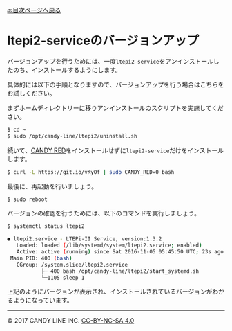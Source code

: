 [🔙目次ページへ戻る](README.md)

# ltepi2-serviceのバージョンアップ

バージョンアップを行うためには、一度`ltepi2-service`をアンインストールしたのち、インストールするようにします。

具体的には以下の手順となりますので、バージョンアップを行う場合はこちらをお試しください。

まずホームディレクトリーに移りアンインストールのスクリプトを実施してください。
```bash
$ cd ~
$ sudo /opt/candy-line/ltepi2/uninstall.sh
```

続いて、[CANDY RED](https://github.com/dbaba/candy-red)をインストールせずに`ltepi2-service`だけをインストールします。
```bash
$ curl -L https://git.io/vKyOf | sudo CANDY_RED=0 bash
```

最後に、再起動を行いましょう。

```bash
$ sudo reboot
```

バージョンの確認を行うためには、以下のコマンドを実行しましょう。

```bash
$ systemctl status ltepi2

● ltepi2.service - LTEPi-II Service, version:1.3.2
   Loaded: loaded (/lib/systemd/system/ltepi2.service; enabled)
   Active: active (running) since Sat 2016-11-05 05:45:50 UTC; 23s ago
 Main PID: 400 (bash)
   CGroup: /system.slice/ltepi2.service
           ├─ 400 bash /opt/candy-line/ltepi2/start_systemd.sh
           └─1105 sleep 1
```
上記のようにバージョンが表示され、インストールされているバージョンがわかるようになっています。

---
© 2017 CANDY LINE INC. [CC-BY-NC-SA 4.0](https://creativecommons.org/licenses/by-nc-sa/4.0/)
